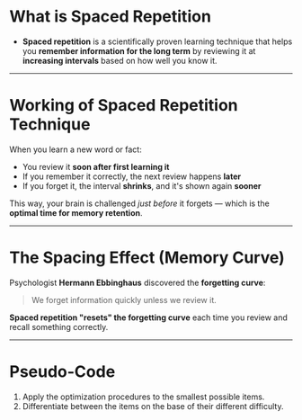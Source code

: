 # What is Spaced Repetition
- **Spaced repetition** is a scientifically proven learning technique that helps you **remember information for the long term** by reviewing it at **increasing intervals** based on how well you know it.

---
# Working of Spaced Repetition Technique
When you learn a new word or fact:
- You review it **soon after first learning it**
- If you remember it correctly, the next review happens **later**
- If you forget it, the interval **shrinks**, and it's shown again **sooner**

This way, your brain is challenged _just before_ it forgets — which is the **optimal time for memory retention**.

---
# The Spacing Effect (Memory Curve)
Psychologist **Hermann Ebbinghaus** discovered the **forgetting curve**:

> We forget information quickly unless we review it.

**Spaced repetition "resets" the forgetting curve** each time you review and recall something correctly.

---
# Pseudo-Code
1. Apply the optimization procedures to the smallest possible items.
2. Differentiate between the items on the base of their different difficulty.